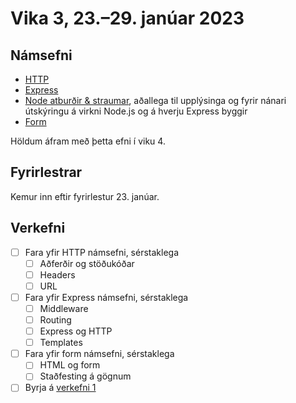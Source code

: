 # Vika 3, 23.–29. janúar 2023

## Námsefni

* [HTTP](../namsefni/05.http/)
* [Express](../namsefni/06.express/)
* [Node atburðir & straumar](../namsefni/07.events-streams/), aðallega til upplýsinga og fyrir nánari útskýringu á virkni Node.js og á hverju Express byggir
* [Form](../namsefni/08.form/)

Höldum áfram með þetta efni í viku 4.

## Fyrirlestrar

Kemur inn eftir fyrirlestur 23. janúar.

## Verkefni

* [ ] Fara yfir HTTP námsefni, sérstaklega
  * [ ] Aðferðir og stöðukóðar
  * [ ] Headers
  * [ ] URL
* [ ] Fara yfir Express námsefni, sérstaklega
  * [ ] Middleware
  * [ ] Routing
  * [ ] Express og HTTP
  * [ ] Templates
* [ ] Fara yfir form námsefni, sérstaklega
  * [ ] HTML og form
  * [ ] Staðfesting á gögnum
* [ ] Byrja á [verkefni 1](https://github.com/vefforritun/vef2-2023-v1)
